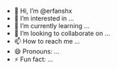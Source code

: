 - 👋 Hi, I’m @erfanshx
- 👀 I’m interested in ...
- 🌱 I’m currently learning ...
- 💞️ I’m looking to collaborate on ...
- 📫 How to reach me ...
- 😄 Pronouns: ...
- ⚡ Fun fact: ...

<!---
erfanshx/erfanshx is a ✨ special ✨ repository because its `README.md` (this file) appears on your GitHub profile.
You can click the Preview link to take a look at your changes.
--->
